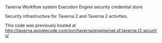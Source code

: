 Taverna Workflow system Execution Engine security credential store

Security infrastructure for Taverna 2 and Taverna 2 activities.

This code was previously hosted at http://taverna.googlecode.com/svn/taverna/engine/net.sf.taverna.t2.security/